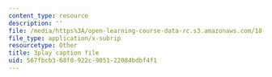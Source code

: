 ```yaml
---
content_type: resource
description: ''
file: /media/https%3A/open-learning-course-data-rc.s3.amazonaws.com/18-404j-theory-of-computation-fall-2020/567fbcb368f0922c905122084bdbf4f1_vqFRAWeEcUs.srt
file_type: application/x-subrip
resourcetype: Other
title: 3play caption file
uid: 567fbcb3-68f0-922c-9051-22084bdbf4f1
---
```

